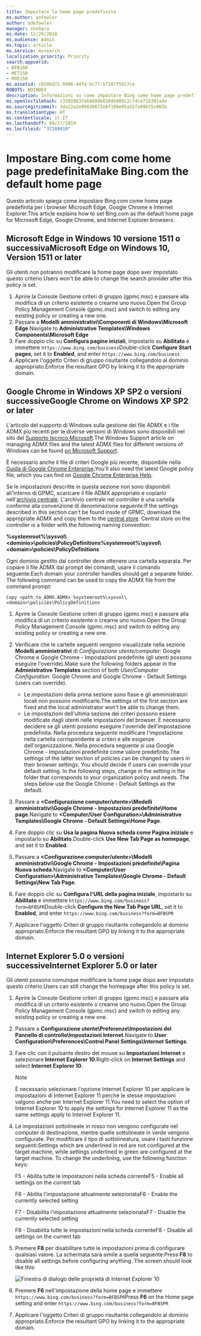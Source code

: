```yaml
---
title: Impostare la home page predefinita
ms.author: anfowler
author: adefowler
manager: shohara
ms.date: 12/20/2018
ms.audience: Admin
ms.topic: article
ms.service: mssearch
localization_priority: Priority
search.appverid:
- BFB160
- MET150
- MOE150
ms.assetid: c020bd72-9906-4dfd-bc77-57287f5927ce
ROBOTS: NOINDEX
description: Informazioni su come impostare Bing come home page predefinita per la società con Microsoft Search.
ms.openlocfilehash: c3302863fab8888b8304b909c2c74ce71b391ade
ms.sourcegitcommit: 3da22a2e09830672ebf199e05a32fa89b75c083b
ms.translationtype: HT
ms.contentlocale: it-IT
ms.lasthandoff: 09/27/2019
ms.locfileid: "37289010"
---
```

# <a name="make-bingcom-the-default-home-page"></a><span data-ttu-id="b17f5-103">Impostare Bing.com come home page predefinita</span><span class="sxs-lookup"><span data-stu-id="b17f5-103">Make Bing.com the default home page</span></span>

<span data-ttu-id="b17f5-104">Questo articolo spiega come impostare Bing.com come home page predefinita per i browser Microsoft Edge, Google Chrome e Internet Explorer.</span><span class="sxs-lookup"><span data-stu-id="b17f5-104">This article explains how to set Bing.com as the default home page for Microsoft Edge, Google Chrome, and Internet Explorer browsers.</span></span> 
  
 
## <a name="microsoft-edge-on-windows-10-version-1511-or-later"></a><span data-ttu-id="b17f5-105">Microsoft Edge in Windows 10 versione 1511 o successiva</span><span class="sxs-lookup"><span data-stu-id="b17f5-105">Microsoft Edge on Windows 10, Version 1511 or later</span></span>

<span data-ttu-id="b17f5-106">Gli utenti non potranno modificare la home page dopo aver impostato questo criterio.</span><span class="sxs-lookup"><span data-stu-id="b17f5-106">Users won't be able to change the search provider after this policy is set.</span></span> 

1. <span data-ttu-id="b17f5-107">Aprire la Console Gestione criteri di gruppo (gpmc.msc) e passare alla modifica di un criterio esistente o crearne uno nuovo.</span><span class="sxs-lookup"><span data-stu-id="b17f5-107">Open the Group Policy Management Console (gpmc.msc) and switch to editing any existing policy or creating a new one.</span></span> 
1. <span data-ttu-id="b17f5-108">Passare a **Modelli amministrativi\Componenti di Windows\Microsoft Edge**.</span><span class="sxs-lookup"><span data-stu-id="b17f5-108">Navigate to **Administrative Templates\Windows Components\Microsoft Edge**</span></span>    
1. <span data-ttu-id="b17f5-109">Fare doppio clic su **Configura pagine iniziali**, impostarlo su **Abilitato** e immettere `https://www.bing.com/business`</span><span class="sxs-lookup"><span data-stu-id="b17f5-109">Double-click **Configure Start pages**, set it to **Enabled**, and enter `https://www.bing.com/business`</span></span>
1.  <span data-ttu-id="b17f5-110">Applicare l'oggetto Criteri di gruppo risultante collegandolo al dominio appropriato.</span><span class="sxs-lookup"><span data-stu-id="b17f5-110">Enforce the resultant GPO by linking it to the appropriate domain.</span></span>

  
## <a name="google-chrome-on-windows-xp-sp2-or-later"></a><span data-ttu-id="b17f5-111">Google Chrome in Windows XP SP2 o versioni successive</span><span class="sxs-lookup"><span data-stu-id="b17f5-111">Google Chrome on Windows XP SP2 or later</span></span>


<span data-ttu-id="b17f5-112">L'articolo del supporto di Windows sulla gestione dei file ADMX e i file ADMX più recenti per le diverse versioni di Windows sono disponibili nel sito del [Supporto tecnico Microsoft](https://support.microsoft.com/help/3087759/how-to-create-and-manage-the-central-store-for-group-policy-administra).</span><span class="sxs-lookup"><span data-stu-id="b17f5-112">The Windows Support article on managing ADMX files and the latest ADMX files for different versions of Windows can be found [on Microsoft Support](https://support.microsoft.com/help/3087759/how-to-create-and-manage-the-central-store-for-group-policy-administra).</span></span>

<span data-ttu-id="b17f5-113">È necessario anche il file di criteri Google più recente, disponibile nella [Guida di Google Chrome Enterprise](https://support.google.com/chrome/a/answer/187202).</span><span class="sxs-lookup"><span data-stu-id="b17f5-113">You'll also need the latest Google policy file, which you can find on [Google Chrome Enterprise Help](https://support.google.com/chrome/a/answer/187202).</span></span>
  
<span data-ttu-id="b17f5-p101">Se le impostazioni descritte in questa sezione non sono disponibili all'interno di GPMC, scaricare il file ADMX appropriato e copiarlo nell'[archivio centrale](https://docs.microsoft.com/previous-versions/windows/it-pro/windows-vista/cc748955%28v%3dws.10%29). L'archivio centrale nel controller è una cartella conforme alla convenzione di denominazione seguente:</span><span class="sxs-lookup"><span data-stu-id="b17f5-p101">If the settings described in this section can't be found inside of GPMC, download the appropriate ADMX and copy them to the [central store](https://docs.microsoft.com/previous-versions/windows/it-pro/windows-vista/cc748955%28v%3dws.10%29). Central store on the controller is a folder with the following naming convention:</span></span>
  
 <span data-ttu-id="b17f5-116">**%systemroot%\sysvol\\<dominio\>\policies\PolicyDefinitions**</span><span class="sxs-lookup"><span data-stu-id="b17f5-116">**%systemroot%\sysvol\\<domain\>\policies\PolicyDefinitions**</span></span>
  
<span data-ttu-id="b17f5-p102">Ogni dominio gestito dal controller deve ottenere una cartella separata. Per copiare il file ADMX dal prompt dei comandi, usare il comando seguente:</span><span class="sxs-lookup"><span data-stu-id="b17f5-p102">Each domain your controller handles should get a separate folder. The following command can be used to copy the ADMX file from the command prompt:</span></span>
  
 `Copy <path_to_ADMX.ADMX> %systemroot%\sysvol\<domain>\policies\PolicyDefinitions`
  
1. <span data-ttu-id="b17f5-119">Aprire la Console Gestione criteri di gruppo (gpmc.msc) e passare alla modifica di un criterio esistente o crearne uno nuovo.</span><span class="sxs-lookup"><span data-stu-id="b17f5-119">Open the Group Policy Management Console (gpmc.msc) and switch to editing any existing policy or creating a new one.</span></span>
1. <span data-ttu-id="b17f5-120">Verificare che le cartelle seguenti vengono visualizzate nella sezione **Modelli amministrativi** di *Configurazione utente/computer*: Google Chrome e Google Chrome - Impostazioni predefinite (gli utenti possono eseguire l'override).</span><span class="sxs-lookup"><span data-stu-id="b17f5-120">Make sure the following folders appear in the **Administrative Templates** section of both *User/Computer Configuration*: Google Chrome and Google Chrome - Default Settings (users can override).</span></span>
   - <span data-ttu-id="b17f5-121">Le impostazioni della prima sezione sono fisse e gli amministratori locali non possono modificarle.</span><span class="sxs-lookup"><span data-stu-id="b17f5-121">The settings of the first section are fixed and the local administrator won't be able to change them.</span></span>
   - <span data-ttu-id="b17f5-p103">Le impostazioni dell'ultima sezione dei criteri possono essere modificate dagli utenti nelle impostazioni del browser. È necessario decidere se gli utenti possono eseguire l'override dell'impostazione predefinita. Nella procedura seguente modificare l'impostazione nella cartella corrispondente ai criteri e alle esigenze dell'organizzazione. Nella procedura seguente si usa Google Chrome - Impostazioni predefinite come valore predefinito.</span><span class="sxs-lookup"><span data-stu-id="b17f5-p103">The settings of the latter section of policies can be changed by users in their browser settings. You should decide if users can override your default setting. In the following steps, change in the setting in the folder that corresponds to your organization policy and needs. The steps below use the Google Chrome - Default Settings as the default.</span></span>

1. <span data-ttu-id="b17f5-126">Passare a **&lt;Configurazione computer/utente&gt;\Modelli amministrativi\Google Chrome - Impostazioni predefinite\Home page**.</span><span class="sxs-lookup"><span data-stu-id="b17f5-126">Navigate to **&lt;Computer/User Configuration&gt;\Administrative Templates\Google Chrome - Default Settings\Home Page**.</span></span> 
1. <span data-ttu-id="b17f5-127">Fare doppio clic su **Usa la pagina Nuova scheda come Pagina iniziale** e impostarlo su **Abilitato**.</span><span class="sxs-lookup"><span data-stu-id="b17f5-127">Double-click **Use New Tab Page as homepage**, and set it to **Enabled**.</span></span> 
1. <span data-ttu-id="b17f5-128">Passare a **&lt;Configurazione computer/utente&gt;\Modelli amministrativi\Google Chrome - Impostazioni predefinite\Pagina Nuova scheda**.</span><span class="sxs-lookup"><span data-stu-id="b17f5-128">Navigate to **&lt;Computer/User Configuration&gt;\Administrative Templates\Google Chrome - Default Settings\New Tab Page**.</span></span> 
1. <span data-ttu-id="b17f5-129">Fare doppio clic su **Configura l'URL della pagina iniziale**, impostarlo su **Abilitato** e immettere `https://www.bing.com/business?form=BFBSPR`</span><span class="sxs-lookup"><span data-stu-id="b17f5-129">Double-click **Configure the New Tab Page URL**, set it to **Enabled**, and enter `https://www.bing.com/business?form=BFBSPR`</span></span> 
1. <span data-ttu-id="b17f5-130">Applicare l'oggetto Criteri di gruppo risultante collegandolo al dominio appropriato.</span><span class="sxs-lookup"><span data-stu-id="b17f5-130">Enforce the resultant GPO by linking it to the appropriate domain.</span></span>

## <a name="internet-explorer-50-or-later"></a><span data-ttu-id="b17f5-131">Internet Explorer 5.0 o versioni successive</span><span class="sxs-lookup"><span data-stu-id="b17f5-131">Internet Explorer 5.0 or later</span></span>
<span data-ttu-id="b17f5-132">Gli utenti possono comunque modificare la home page dopo aver impostato questo criterio.</span><span class="sxs-lookup"><span data-stu-id="b17f5-132">Users can still change the homepage after this policy is set.</span></span> 

1. <span data-ttu-id="b17f5-133">Aprire la Console Gestione criteri di gruppo (gpmc.msc) e passare alla modifica di un criterio esistente o crearne uno nuovo.</span><span class="sxs-lookup"><span data-stu-id="b17f5-133">Open the Group Policy Management Console (gpmc.msc) and switch to editing any existing policy or creating a new one.</span></span>
    
2. <span data-ttu-id="b17f5-134">Passare a **Configurazione utente\Preferenze\Impostazioni del Pannello di controllo\Impostazioni Internet**.</span><span class="sxs-lookup"><span data-stu-id="b17f5-134">Navigate to **User Configuration\Preferences\Control Panel Settings\Internet Settings**.</span></span>
    
3. <span data-ttu-id="b17f5-135">Fare clic con il pulsante destro del mouse su **Impostazioni Internet** e selezionare **Internet Explorer 10**.</span><span class="sxs-lookup"><span data-stu-id="b17f5-135">Right-click on **Internet Settings** and select **Internet Explorer 10**.</span></span>
    
    > [!NOTE]
    > <span data-ttu-id="b17f5-136">È necessario selezionare l'opzione Internet Explorer 10 per applicare le impostazioni di Internet Explorer 11 perché le stesse impostazioni valgono anche per Internet Explorer 11.</span><span class="sxs-lookup"><span data-stu-id="b17f5-136">You need to select the option of Internet Explorer 10 to apply the settings for Internet Explorer 11 as the same settings apply to Internet Explorer 11.</span></span> 
  
4. <span data-ttu-id="b17f5-p104">Le impostazioni sottolineate in rosso non vengono configurate nel computer di destinazione, mentre quelle sottolineate in verde vengono configurate. Per modificare il tipo di sottolineatura, usare i tasti funzione seguenti:</span><span class="sxs-lookup"><span data-stu-id="b17f5-p104">Settings which are underlined in red are not configured at the target machine, while settings underlined in green are configured at the target machine. To change the underlining, use the following function keys:</span></span>
    
    <span data-ttu-id="b17f5-139">F5 - Abilita tutte le impostazioni nella scheda corrente</span><span class="sxs-lookup"><span data-stu-id="b17f5-139">F5 - Enable all settings on the current tab</span></span>
    
    <span data-ttu-id="b17f5-140">F6 - Abilita l'impostazione attualmente selezionata</span><span class="sxs-lookup"><span data-stu-id="b17f5-140">F6 - Enable the currently selected setting</span></span>
    
    <span data-ttu-id="b17f5-141">F7 - Disabilita l'impostazione attualmente selezionata</span><span class="sxs-lookup"><span data-stu-id="b17f5-141">F7 - Disable the currently selected setting</span></span>
    
    <span data-ttu-id="b17f5-142">F8 - Disabilita tutte le impostazioni nella scheda corrente</span><span class="sxs-lookup"><span data-stu-id="b17f5-142">F8 - Disable all settings on the current tab</span></span>
    
5. <span data-ttu-id="b17f5-p105">Premere **F8** per disabilitare tutte le impostazioni prima di configurare qualsiasi valore. La schermata sarà simile a quella seguente:</span><span class="sxs-lookup"><span data-stu-id="b17f5-p105">Press **F8** to disable all settings before configuring anything. The screen should look like this:</span></span> 
    
    ![Finestra di dialogo delle proprietà di Internet Explorer 10](media/2fd55755-5007-4e33-a795-c42ce2fcef4a.jpg)
  
6. <span data-ttu-id="b17f5-146">Premere **F6** nell'impostazione della home page e immettere `https://www.bing.com/business?form=BFBSPR`</span><span class="sxs-lookup"><span data-stu-id="b17f5-146">Press **F6** on the Home page setting and enter `https://www.bing.com/business?form=BFBSPR`</span></span>
    
7. <span data-ttu-id="b17f5-147">Applicare l'oggetto Criteri di gruppo risultante collegandolo al dominio appropriato.</span><span class="sxs-lookup"><span data-stu-id="b17f5-147">Enforce the resultant GPO by linking it to the appropriate domain.</span></span>
